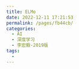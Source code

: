 ```yaml
---
title: ELMo
date: 2022-12-11 17:21:53
permalink: /pages/fb44cb/
categories:
  - AI
  - 深度学习
  - 李宏毅-2019版
tags:
  - 
---
```

